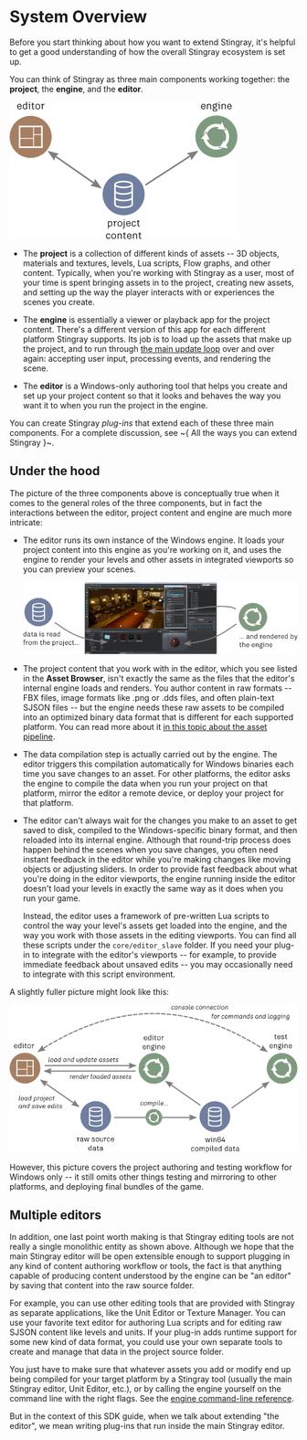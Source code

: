 # System Overview

Before you start thinking about how you want to extend Stingray, it's helpful to get a good understanding of how the overall Stingray ecosystem is set up.

You can think of Stingray as three main components working together: the **project**, the **engine**, and the **editor**.

![Overview](images/overview.png)

-	The **project** is a collection of different kinds of assets -- 3D objects, materials and textures, levels, Lua scripts, Flow graphs, and other content. Typically, when you're working with Stingray as a user, most of your time is spent bringing assets in to the project, creating new assets, and setting up the way the player interacts with or experiences the scenes you create.

-	The **engine** is essentially a viewer or playback app for the project content. There's a different version of this app for each different platform Stingray supports. Its job is to load up the assets that make up the project, and to run through [the main update loop](extend_engine.md) over and over again: accepting user input, processing events, and rendering the scene.

-	The **editor** is a Windows-only authoring tool that helps you create and set up your project content so that it looks and behaves the way you want it to when you run the project in the engine.

You can create Stingray *plug-ins* that extend each of these three main components. For a complete discussion, see ~{ All the ways you can extend Stingray }~.

## Under the hood

The picture of the three components above is conceptually true when it comes to the general roles of the three components, but in fact the interactions between the editor, project content and engine are much more intricate:

-	The editor runs its own instance of the Windows engine. It loads your project content into this engine as you're working on it, and uses the engine to render your levels and other assets in integrated viewports so you can preview your scenes.

	![Editor viewports are provided by the internal engine](images/engine_rendering.png)

-	The project content that you work with in the editor, which you see listed in the **Asset Browser**, isn't exactly the same as the files that the editor's internal engine loads and renders. You author content in raw formats -- FBX files, image formats like .png or .dds files, and often plain-text SJSON files -- but the engine needs these raw assets to be compiled into an optimized binary data format that is different for each supported platform. You can read more about it [in this topic about the asset pipeline](http://help.autodesk.com/view/Stingray/ENU/?guid=__stingray_help_managing_content_content_lifecycle_html).

-	The data compilation step is actually carried out by the engine. The editor triggers this compilation automatically for Windows binaries each time you save changes to an asset. For other platforms, the editor asks the engine to compile the data when you run your project on that platform, mirror the editor a remote device, or deploy your project for that platform.

-	The editor can't always wait for the changes you make to an asset to get saved to disk, compiled to the Windows-specific binary format, and then reloaded into its internal engine. Although that round-trip process does happen behind the scenes when you save changes, you often need instant feedback in the editor while you're making changes like moving objects or adjusting sliders. In order to provide fast feedback about what you're doing in the editor viewports, the engine running inside the editor doesn't load your levels in exactly the same way as it does when you run your game.

	Instead, the editor uses a framework of pre-written Lua scripts to control the way your level's assets get loaded into the engine, and the way you work with those assets in the editing viewports. You can find all these scripts under the `core/editor_slave` folder. If you need your plug-in to integrate with the editor's viewports -- for example, to provide immediate feedback about unsaved edits -- you may occasionally need to integrate with this script environment.

A slightly fuller picture might look like this:

![A fuller picture](images/full_picture.png)

However, this picture covers the project authoring and testing workflow for Windows only -- it still omits other things testing and mirroring to other platforms, and deploying final bundles of the game.

## Multiple editors

In addition, one last point worth making is that Stingray editing tools are not really a single monolithic entity as shown above. Although we hope that the main Stingray editor will be open extensible enough to support plugging in any kind of content authoring workflow or tools, the fact is that anything capable of producing content understood by the engine can be "an editor" by saving that content into the raw source folder.

For example, you can use other editing tools that are provided with Stingray as separate applications, like the Unit Editor or Texture Manager. You can use your favorite text editor for authoring Lua scripts and for editing raw SJSON content like levels and units. If your plug-in adds runtime support for some new kind of data format, you could use your own separate tools to create and manage that data in the project source folder.

You just have to make sure that whatever assets you add or modify end up being compiled for your target platform by a Stingray tool (usually the main Stingray editor, Unit Editor, etc.), or by calling the engine yourself on the command line with the right flags. See the [engine command-line reference](http://help.autodesk.com/view/Stingray/ENU/?guid=__stingray_help_reference_engine_command_line_html).

But in the context of this SDK guide, when we talk about extending "the editor", we mean writing plug-ins that run inside the main Stingray editor.

